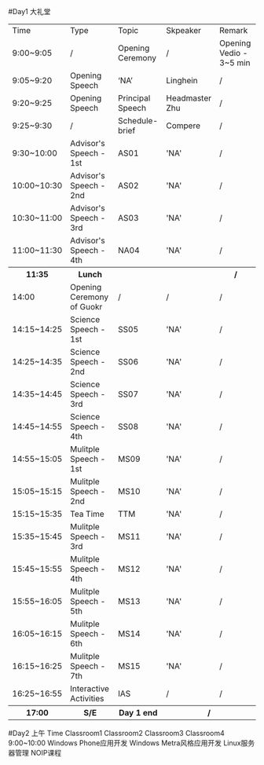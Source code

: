 #Day1
大礼堂

<table>
	<tr>
		<td>Time</td>
		<td>Type</td>
		<td>Topic</td>
		<td>Skpeaker</td>
		<td>Remark</td>
	</tr>
	<tr>
		<td>9:00~9:05</td>
		<td> / </td>
		<td>Opening Ceremony</td>
		<td> / </td>
		<td>Opening Vedio - 3~5 min</td>
	</tr>
	<tr>
		<td>9:05~9:20</td>
		<td>Opening Speech</td>
		<td>‘NA’</td>
		<td>Linghein</td>
		<td> / </td>
	</tr>
	<tr>
		<td>9:20~9:25</td>
		<td>Opening Speech</td>
		<td>Principal Speech</td>
		<td>Headmaster Zhu</td>
		<td> / </td>
	</tr>
	<tr>
		<td>9:25~9:30</td>
		<td> / </td>
		<td>Schedule-brief</td>
		<td>Compere</td>
		<td> / </td>
	</tr>
	<tr>
		<td>9:30~10:00</td>
		<td>Advisor's Speech - 1st</td>
		<td>AS01</td>
		<td>'NA'</td>
		<td> / </td>
	</tr>
	<tr>
		<td>10:00~10:30</td>
		<td>Advisor's Speech - 2nd</td>
		<td>AS02</td>
		<td>'NA'</td>
		<td> / </td>
	</tr>
	<tr>
		<td>10:30~11:00</td>
		<td>Advisor's Speech - 3rd</td>
		<td>AS03</td>
		<td>'NA'</td>
		<td> / </td>
	</tr>
	<tr>
		<td>11:00~11:30</td>
		<td>Advisor's Speech - 4th</td>
		<td>NA04</td>
		<td>'NA'</td>
		<td> / </td>
	</tr>
	<tr>
		<th>11:35</th>
		<th>Lunch</th>
		<th colspan="2"></th>
		<th> / </th>
	</tr>
	<tr>
		<td>14:00</td>
		<td>Opening Ceremony of Guokr</th>
		<td> / </td>
		<td> / </td>
		<td> / </td>
	</tr>
	<tr>
		<td>14:15~14:25</td>
		<td>Science Speech - 1st</td>
		<td>SS05</td>
		<td>'NA'</td>
		<td> / </td>
	</tr>
	<tr>
		<td>14:25~14:35</td>
		<td>Science Speech - 2nd</td>
		<td>SS06</td>
		<td>'NA'</td>
		<td> / </td>
	</tr>
	<tr>
		<td>14:35~14:45</td>
		<td>Science Speech - 3rd</td>
		<td>SS07</td>
		<td>'NA'</td>
		<td> / </td>
	</tr>
	<tr>
		<td>14:45~14:55</td>
		<td>Science Speech - 4th</td>
		<td>SS08</td>
		<td>'NA'</td>
		<td> / </td>
	</tr>
	<tr>
		<td>14:55~15:05</td>
		<td>Mulitple Speech - 1st</td>
		<td>MS09</td>
		<td>'NA'</td>
		<td> / </td>
	</tr>
	<tr>
		<td>15:05~15:15</td>
		<td>Mulitple Speech - 2nd</td>
		<td>MS10</td>
		<td>'NA'</td>
		<td> / </td>
	</tr>
	<tr>
		<td>15:15~15:35</td>
		<td>Tea Time</td>
		<td>TTM</td>
		<td>'NA'</td>
		<td> / </td>
	</tr>
	<tr>
		<td>15:35~15:45</td>
		<td>Mulitple Speech - 3rd</td>
		<td>MS11</td>
		<td>'NA'</td>
		<td> / </td>
	</tr>
	<tr>
		<td>15:45~15:55</td>
		<td>Mulitple Speech - 4th</td>
		<td>MS12</td>
		<td>'NA'</td>
		<td> / </td>
	</tr>
	<tr>
		<td>15:55~16:05</td>
		<td>Mulitple Speech - 5th</td>
		<td>MS13</td>
		<td>'NA'</td>
		<td> / </td>
	</tr>
	<tr>
		<td>16:05~16:15</td>
		<td>Mulitple Speech - 6th</td>
		<td>MS14</td>
		<td>'NA'</td>
		<td> / </td>
	</tr>
	<tr>
		<td>16:15~16:25</td>
		<td>Mulitple Speech - 7th</td>
		<td>MS15</td>
		<td>'NA'</td>
		<td> / </td>
	</tr>
	<tr>
		<td>16:25~16:55</td>
		<td>Interactive Activities</td>
		<td>IAS</td>
		<td> / </td>
		<td> / </td>
	</tr>
	<tr>
		<th>17:00</th>
		<th>S/E</th>
		<th>Day 1 end</th>
		<th colspan="2"> / </th>
	</tr>
</table>

#Day2
上午
Time	Classroom1	Classroom2	Classroom3	Classroom4
9:00~10:00	Windows Phone应用开发	Windows Metra风格应用开发	Linux服务器管理		NOIP课程
